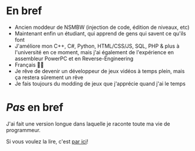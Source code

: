 # En bref
- Ancien moddeur de NSMBW (injection de code, édition de niveaux, etc)
- Maintenant enfin un étudiant, qui apprend de gens qui savent ce qu'ils font
- J'améliore mon C++, C#, Python, HTML/CSS/JS, SQL, PHP & plus à l'université en ce moment, mais j'ai également de l'expérience en assembleur PowerPC et en Reverse-Engineering
- Français 🤮🥖
- Je rêve de devenir un développeur de jeux vidéos à temps plein, mais ça restera sûrement un rêve
- Je fais toujours du modding de jeux que j'apprécie quand j'ai le temps

# *Pas* en bref

J'ai fait une version longue dans laquelle je raconte toute ma vie de programmeur.

Si vous voulez la lire, c'est [par ici](https://github.com/giroletm/giroletm/blob/main/Full-FR.md)!
